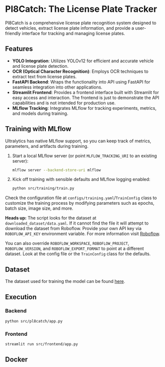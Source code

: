 # Pl8Catch: The License Plate Tracker

Pl8Catch is a comprehensive license plate recognition system designed to detect vehicles, extract license plate information, and provide a user-friendly interface for tracking and managing license plates.

## Features

- **YOLO Integration**: Utilizes YOLOv12 for efficient and accurate vehicle and license plate detection.
- **OCR (Optical Character Recognition)**: Employs OCR techniques to extract text from license plates.
- **FastAPI Backend**: Wraps the functionality into API using FastAPI for seamless integration into other applications.
- **Streamlit Frontend**: Provides a frontend interface built with Streamlit for easy access and interaction. The frontend is just to demonstrate the API capabilities and is not intended for production use.
- **MLflow Tracking**: Integrates MLflow for tracking experiments, metrics, and models during training.

## Training with MLflow

Ultralytics has native MLflow support, so you can keep track of metrics, parameters, and artifacts during training.

1. Start a local MLflow server (or point `MLFLOW_TRACKING_URI` to an existing server):

	```bash
	mlflow server --backend-store-uri mlflow
	```

2. Kick off training with sensible defaults and MLflow logging enabled:

	```bash
	python src/training/train.py
	```

Check the configuration file at `configs/training.yaml`/`TrainConfig` class to customize the training process by modifying parameters such as epochs, batch size, image size, and more.

**Heads up:** The script looks for the dataset at `downloaded_dataset/data.yaml`. If it cannot find the file it will attempt to download the dataset from Roboflow. Provide your own API key via `ROBOFLOW_API_KEY` environment variable. For more information visit [Roboflow](https://roboflow.com/).

You can also override `ROBOFLOW_WORKSPACE`, `ROBOFLOW_PROJECT`, `ROBOFLOW_VERSION`, and `ROBOFLOW_EXPORT_FORMAT` to point at a different dataset. Look at the config file or the `TrainConfig` class for the defaults.

## Dataset

The dataset used for training the model can be found [here](https://universe.roboflow.com/roboflow-universe-projects/license-plate-recognition-rxg4e/dataset/4).

## Execution

### Backend

```bash
python src/pl8catch/app.py
```

### Frontend

```bash
streamlit run src/frontend/app.py
```

## Docker
